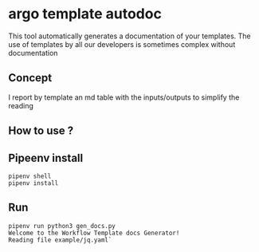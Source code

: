 # argo template autodoc

This tool automatically generates a documentation of your templates. The use of templates by all our developers is sometimes complex without documentation


## Concept

I report by template an md table with the inputs/outputs to simplify the reading

## How to use ?

## Pipeenv install

```
pipenv shell
pipenv install
```

## Run


```
pipenv run python3 gen_docs.py
Welcome to the Workflow Template docs Generator!
Reading file example/jq.yaml`
```